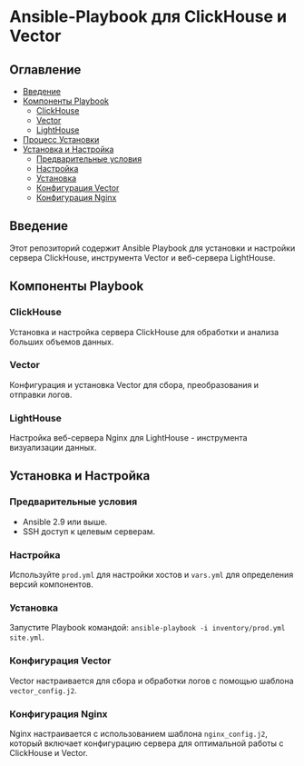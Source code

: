 # Ansible-Playbook для ClickHouse и Vector

## Оглавление
- [Введение](#введение)
- [Компоненты Playbook](#компоненты-playbook)
  - [ClickHouse](#clickhouse)
  - [Vector](#vector)
  - [LightHouse](#lighthouse)
- [Процесс Установки](#процесс-установки)
- [Установка и Настройка](#установка-и-настройка)
  - [Предварительные условия](#предварительные-условия)
  - [Настройка](#настройка)
  - [Установка](#установка)
  - [Конфигурация Vector](#конфигурация-vector)
  - [Конфигурация Nginx](#конфигурация-nginx)

## Введение
Этот репозиторий содержит Ansible Playbook для установки и настройки сервера ClickHouse, инструмента Vector и веб-сервера LightHouse.

## Компоненты Playbook

### ClickHouse
Установка и настройка сервера ClickHouse для обработки и анализа больших объемов данных.

### Vector
Конфигурация и установка Vector для сбора, преобразования и отправки логов.

### LightHouse
Настройка веб-сервера Nginx для LightHouse - инструмента визуализации данных.

## Установка и Настройка

### Предварительные условия
- Ansible 2.9 или выше.
- SSH доступ к целевым серверам.

### Настройка
Используйте `prod.yml` для настройки хостов и `vars.yml` для определения версий компонентов.

### Установка
Запустите Playbook командой: `ansible-playbook -i inventory/prod.yml site.yml`.

### Конфигурация Vector
Vector настраивается для сбора и обработки логов с помощью шаблона `vector_config.j2`.

### Конфигурация Nginx
Nginx настраивается с использованием шаблона `nginx_config.j2`, который включает конфигурацию сервера для оптимальной работы с ClickHouse и Vector.
